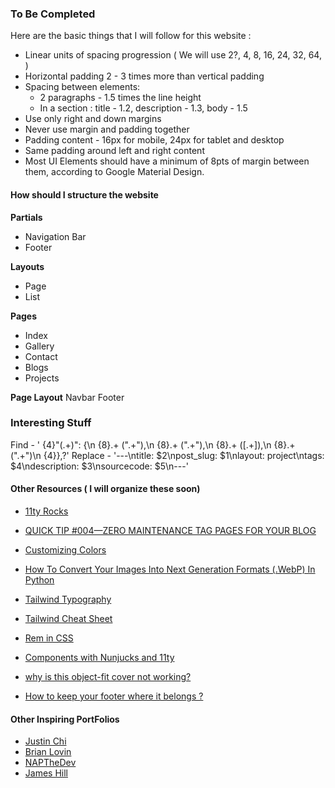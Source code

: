 
### To Be Completed

Here are the basic things that I will follow for this website : 
- Linear units of spacing progression ( We will use 2?, 4, 8, 16, 24, 32, 64, )
- Horizontal padding 2 - 3 times more than vertical padding
- Spacing between elements:
    - 2 paragraphs - 1.5 times the line height
    - In a section : title - 1.2, description - 1.3, body - 1.5
- Use only right and down margins
- Never use margin and padding together
- Padding content - 16px for mobile, 24px for tablet and desktop
- Same padding around left and right content
- Most UI Elements should have a minimum of 8pts of margin between them, according to Google Material Design.

#### How should I structure the website

**Partials**
- Navigation Bar
- Footer

**Layouts**
- Page
- List

**Pages**
- Index
- Gallery
- Contact
- Blogs
- Projects

**Page Layout**
    Navbar
    <content>
    Footer


### Interesting Stuff

 Find - ' {4}"(.+)": \{\n {8}.+ (".+"),\n {8}.+ (".+"),\n {8}.+ (\[.+\]),\n {8}.+ (".+")\n {4}\},?'
    Replace - '---\ntitle: $2\npost_slug: $1\nlayout: project\ntags: $4\ndescription: $3\nsourcecode: $5\n---'

#### Other Resources ( I will organize these soon)
- [11ty Rocks](https://11ty.rocks/)
- [QUICK TIP #004—ZERO MAINTENANCE TAG PAGES FOR YOUR BLOG](https://www.11ty.dev/docs/quicktips/tag-pages/)

- [Customizing Colors](https://tailwindcss.com/docs/customizing-colors)
- [How To Convert Your Images Into Next Generation Formats (.WebP) In Python](https://understandingdata.com/posts/how-to-convert-your-images-into-next-generation-formats-webp-in-python/)
- [Tailwind Typography](https://tailwindcss.com/docs/typography-plugin)
- [Tailwind Cheat Sheet](https://nerdcave.com/tailwind-cheat-sheet)
- [Rem in CSS](https://www.sitepoint.com/understanding-and-using-rem-units-in-css/)
- [Components with Nunjucks and 11ty](https://design2seo.com/blog/web-development/11ty/components-with-nunjucks-and-11ty/)
- [why is this object-fit cover not working?](https://stackoverflow.com/questions/73144022/why-is-this-object-fit-cover-not-working)
- [How to keep your footer where it belongs ?](https://www.freecodecamp.org/news/how-to-keep-your-footer-where-it-belongs-59c6aa05c59c/)

#### Other Inspiring PortFolios

- [Justin Chi](https://www.justinchi.me/)
- [Brian Lovin](https://brianlovin.com/)
- [NAPTheDev](https://portfolio-next-nx1d6st5c-napthedev.vercel.app/)
- [James Hill](https://www.jameshill.dev/)